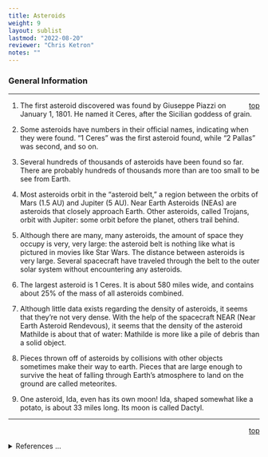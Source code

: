 ```yaml
---
title: Asteroids
weight: 9
layout: sublist
lastmod: "2022-08-20"
reviewer: "Chris Ketron"
notes: ""
---
```


### General Information

---
<span style='float:right;'>[top](#)</span>

1.	The first asteroid discovered was found by Giuseppe Piazzi on January 1, 1801.  He named it Ceres, after the Sicilian goddess of grain.

2.	Some asteroids have numbers in their official names, indicating when they were found.  “1 Ceres” was the first asteroid found, while “2 Pallas” was second, and so on.

3.	Several hundreds of thousands of asteroids have been found so far.  There are probably hundreds of thousands more than are too small to be see from Earth.

4.	Most asteroids orbit in the “asteroid belt,” a region between the orbits of Mars (1.5 AU) and Jupiter (5 AU).  Near Earth Asteroids (NEAs) are asteroids that closely approach Earth.  Other asteroids, called Trojans, orbit with Jupiter: some orbit before the planet, others trail behind.

5.	Although there are many, many asteroids, the amount of space they occupy is very, very large: the asteroid belt is nothing like what is pictured in movies like Star Wars.  The distance between asteroids is very large.  Several spacecraft have traveled through the belt to the outer solar system without encountering any asteroids.

6.	The largest asteroid is 1 Ceres.  It is about 580 miles wide, and contains about 25% of the mass of all asteroids combined.

7.	Although little data exists regarding the density of asteroids, it seems that they’re not very dense.  With the help of the spacecraft NEAR (Near Earth Asteroid Rendevous), it seems that the density of the asteroid Mathilde is about that of water: Mathilde is more like a pile of debris than a solid object.

8.	Pieces thrown off of asteroids by collisions with other objects sometimes make their way to earth.  Pieces that are large enough to survive the heat of falling through Earth’s atmosphere to land on the ground are called meteorites.

9.	One asteroid, Ida, even has its own moon!  Ida, shaped somewhat like a potato, is about 33 miles long.  Its moon is called Dactyl.

---
<span style='float:right;'>[top](#)</span>
<br/>
<details>
<summary>References ...</summary>

|   |   |   | 
|---|---|---|
|**Item**|**Updated**|**Notes**|
| -- | -- | -- |
</details>
